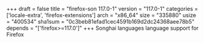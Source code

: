 +++
draft = false
title = "firefox-son 117.0-1"
version = "117.0-1"
categories = ['locale-extra', 'firefox-extensions']
arch = "x86_64"
size = "335880"
usize = "400534"
sha1sum = "0c3beb81efad1cec4591b169d2dc24368aee78b5"
depends = "['firefox>=117.0']"
+++
Songhai languages language support for Firefox